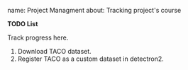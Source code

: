 name: Project Managment
about: Tracking project's course


**TODO List**


Track progress here.

1. Download TACO dataset.<br>
2. Register TACO as a custom dataset in detectron2. 
